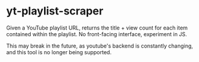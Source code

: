 # yt-playlist-scraper
Given a YouTube playlist URL, returns the title + view count for each item contained within the playlist. No front-facing interface, experiment in JS.

This may break in the future, as youtube's backend is constantly changing, and this tool is no longer being supported.
